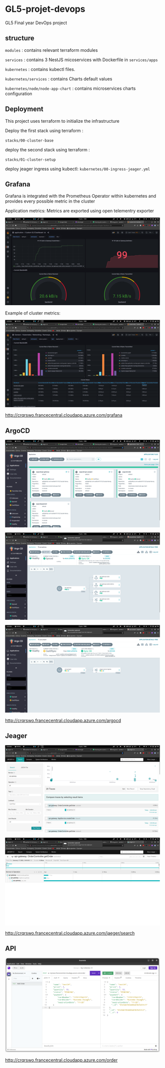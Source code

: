 # GL5-projet-devops

GL5 Final year DevOps project

## structure

`modules` : contains relevant terraform modules

`services` : contains 3 NestJS micoservices with Dockerfile in `services/apps`

`kubernetes` : contains kubectl files.

`kubernetes/services` : contains Charts default values

`kubernetes/node/node-app-chart` : contains microservices charts configuration

## Deployment

This project uses terraform to initialize the infrastructure

Deploy the first stack using terraform :

`stacks/00-cluster-base`

deploy the second stack using terraform :

`stacks/01-cluster-setup`

deploy jeager ingress using kubectl:
`kubernetes/00-ingress-jeager.yml`

## Grafana

Grafana is integrated with the Prometheus Operator within kubernetes and provides every possible metric in the cluster

Application metrics:
Metrics are exported using open telementry exporter

![](pictures/Screenshot%20from%202023-01-17%2019-09-18.png)

Example of cluster metrics:

![](pictures/Screenshot%20from%202023-01-17%2019-09-35.png)

<http://crqrswo.francecentral.cloudapp.azure.com/grafana>

## ArgoCD

![](pictures/Screenshot%20from%202023-01-17%2019-08-43.png)

![](pictures/Screenshot%20from%202023-01-17%2019-08-47.png)

![](pictures/Screenshot%20from%202023-01-17%2019-08-53.png)

<http://crqrswo.francecentral.cloudapp.azure.com/argocd>

## Jeager

![](pictures/Screenshot%20from%202023-01-17%2019-09-53.png)

![](pictures/Screenshot%20from%202023-01-17%2019-09-55.png)

<http://crqrswo.francecentral.cloudapp.azure.com/jaeger/search>

## API

![](pictures/Screenshot%20from%202023-01-17%2019-10-05.png)

<http://crqrswo.francecentral.cloudapp.azure.com/order>
